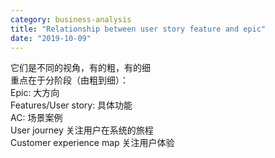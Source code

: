 ```yaml
---
category: business-analysis
title: "Relationship between user story feature and epic"
date: "2019-10-09"
---
```


它们是不同的视角，有的粗，有的细  
重点在于分阶段（由粗到细）：  
Epic: 大方向  
Features/User story: 具体功能  
AC: 场景案例  
User journey 关注用户在系统的旅程  
Customer experience map 关注用户体验
